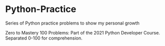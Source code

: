 # Python-Practice
Series of Python practice problems to show my personal growth

Zero to Mastery 100 Problems:
  Part of the 2021 Python Developer Course.
  Separated 0-100 for comprehension.
